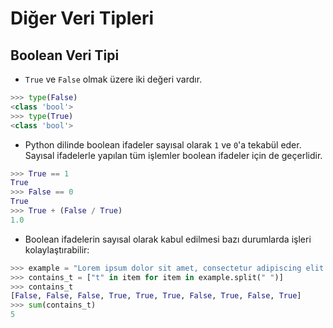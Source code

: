 # Diğer Veri Tipleri

## Boolean Veri Tipi

* `True` ve `False` olmak üzere iki değeri vardır.

```python
>>> type(False)
<class 'bool'>
>>> type(True)
<class 'bool'>
```

- Python dilinde boolean ifadeler sayısal olarak `1` ve `0`'a tekabül eder. Sayısal ifadelerle yapılan tüm işlemler boolean ifadeler için de geçerlidir.

```python
>>> True == 1
True
>>> False == 0
True
>>> True + (False / True)
1.0
```

- Boolean ifadelerin sayısal olarak kabul edilmesi bazı durumlarda işleri kolaylaştırabilir:

```python
>>> example = "Lorem ipsum dolor sit amet, consectetur adipiscing elit. Vivamus pharetra."
>>> contains_t = ["t" in item for item in example.split(" ")]
>>> contains_t
[False, False, False, True, True, True, False, True, False, True]
>>> sum(contains_t)
5
```

